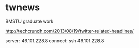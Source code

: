 # twnews
BMSTU graduate work

http://techcrunch.com/2013/08/19/twitter-related-headlines/

server: 46.101.228.8
connect: ssh 46.101.228.8